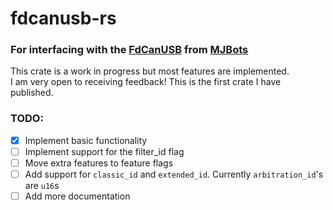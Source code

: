 # fdcanusb-rs

### For interfacing with the [FdCanUSB](https://mjbots.com/products/fdcanusb) from [MJBots](https://mjbots.com/)

This crate is a work in progress but most features are implemented.  
I am very open to receiving feedback! This is the first crate I have published.

### TODO:

- [x] Implement basic functionality
- [ ] Implement support for the filter_id flag
- [ ] Move extra features to feature flags
- [ ] Add support for `classic_id` and `extended_id`. Currently `arbitration_id`'s are `u16`s
- [ ] Add more documentation
